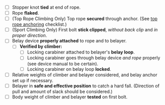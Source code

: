 - [ ] Stopper knot **tied** at end of rope.
- [ ] Rope **flaked**.
- [ ] (Top Rope Climbing Only) Top rope **secured** through anchor.
(See [top rope anchoring](https://github.com/cloudrave/climbing-checklists/anchoring/top_rope.md) checklist.)
- [ ] (Sport Climbing Only) First bolt **stick clipped**, *without back clip* and *in proper direction*.
- [ ] Belay device **properly attached** to rope and to belayer.
    - [ ] **Verified by climber:**
        - [ ] Locking carabiner attached to belayer's **belay loop**.
        - [ ] Locking carabiner goes through belay device *and rope* properly (see device manual to be certain).
        - [ ] Locking carabiner on belay loop **locked**.
- [ ] Relative weights of climber and belayer considered, and belay anchor set up if necessary.
- [ ] Belayer in **safe and effective position** to catch a hard fall.
(Direction of pull and amount of slack should be considered.)
- [ ] Body weight of climber and belayer **tested** on first bolt.
